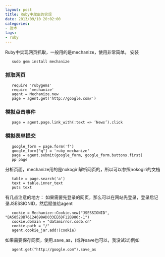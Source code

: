 ```yaml
---
layout: post
title: Ruby中爬虫的实现
date: 2013/09/10 20:02:00
categories: 
- 技术
tags: 
- ruby
---
```


Ruby中实现网页抓取，一般用的是mechanize，使用非常简单。 安装 

```
   sudo gem install mechanize
```

### 抓取网页 

```
   require 'rubygems'
   require 'mechanize'
   agent = Mechanize.new
   page = agent.get('http://google.com/')
```

### 模拟点击事件 

```
   page = agent.page.link_with(:text => ‘News’).click
```

### 模拟表单提交 

```
   google_form = page.form('f')
   google_form["q"] = 'ruby mechanize' 
   page = agent.submit(google_form, google_form.buttons.first)
   pp page
```

分析页面，mechanize用的是nokogiri解析网页的，所以可以参照nokogiri的文档 

```
   table = page.search('a')
   text = table.inner_text
   puts text
```

有几点注意的地方： 如果需要先登录的网页，那么可以在网站先登录，登录后记录JSESSIONID，然后赋值给agent 

```
   cookie = Mechanize::Cookie.new("JSESSIONID", "BA58528B76124698AD033EE6DF12B986:-1")
   cookie.domain = "datamirror.csdb.cn" 
   cookie.path = "/" 
   agent.cookie_jar.add!(cookie)
```

如果需要保存网页，使用.save_as，(或许save也可以，我没试过)例如 

```
   agent.get("http://google.com").save_as
```